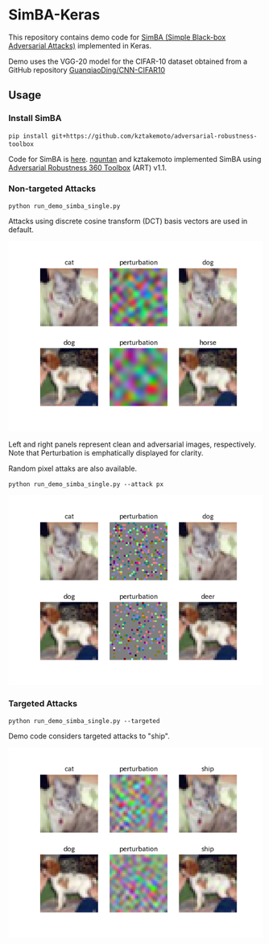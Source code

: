 # SimBA-Keras

This repository contains demo code for [SimBA (Simple Black-box Adversarial Attacks)](https://arxiv.org/abs/1905.07121) implemented in Keras.

Demo uses the VGG-20 model for the CIFAR-10 dataset obtained from a GitHub repository [GuanqiaoDing/CNN-CIFAR10](https://github.com/GuanqiaoDing/CNN-CIFAR10)

## Usage
### Install SimBA
```
pip install git+https://github.com/kztakemoto/adversarial-robustness-toolbox
```
Code for SimBA is [here](https://github.com/kztakemoto/adversarial-robustness-toolbox/blob/master/art/attacks/evasion/simba.py). [nquntan](https://github.com/nquntan) and kztakemoto implemented SimBA using [Adversarial Robustness 360 Toolbox](https://arxiv.org/abs/1807.01069) (ART) v1.1.

### Non-targeted Attacks
```
python run_demo_simba_single.py
```
Attacks using discrete cosine transform (DCT) basis vectors are used in default.

![Non-targeted Attacks DCT](assets/plot_nontargeted_dct.png)

Left and right panels represent clean and adversarial images, respectively.  Note that Perturbation is emphatically displayed for clarity.

Random pixel attaks are also available.
```
python run_demo_simba_single.py --attack px
```
![Non-targeted Attacks pixel](assets/plot_nontargeted_pixel.png)

### Targeted Attacks
```
python run_demo_simba_single.py --targeted
```
Demo code considers targeted attacks to "ship".

![Targeted Attacks DCT](assets/plot_targeted_dct.png)